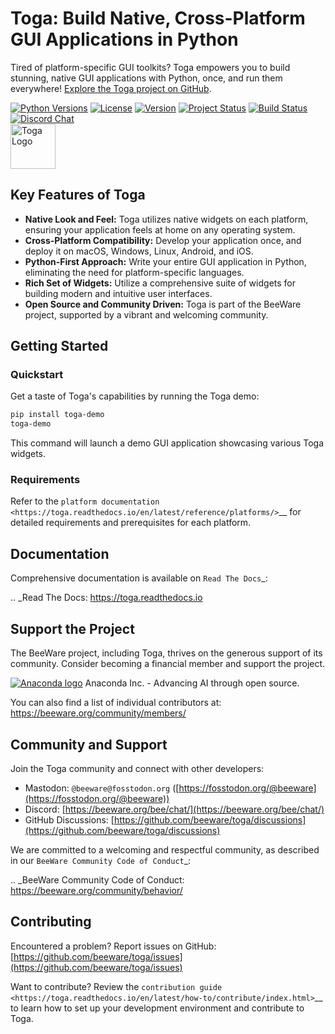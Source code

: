 # Toga: Build Native, Cross-Platform GUI Applications in Python

Tired of platform-specific GUI toolkits? Toga empowers you to build stunning, native GUI applications with Python, once, and run them everywhere!  [Explore the Toga project on GitHub](https://github.com/beeware/toga).

[![Python Versions](https://img.shields.io/pypi/pyversions/toga.svg)](https://pypi.python.org/pypi/toga)
[![License](https://img.shields.io/pypi/l/toga.svg)](https://github.com/beeware/toga/blob/main/LICENSE)
[![Version](https://img.shields.io/pypi/v/toga.svg)](https://pypi.python.org/pypi/toga)
[![Project Status](https://img.shields.io/pypi/status/toga.svg)](https://pypi.python.org/pypi/toga)
[![Build Status](https://github.com/beeware/toga/workflows/CI/badge.svg?branch=main)](https://github.com/beeware/toga/actions)
[![Discord Chat](https://img.shields.io/discord/836455665257021440?label=Discord%20Chat&logo=discord&style=plastic)](https://beeware.org/bee/chat/)
<br/>
<img src="https://beeware.org/project/toga/toga.png" width="72px" alt="Toga Logo" target="https://beeware.org/toga"/>

## Key Features of Toga

*   **Native Look and Feel:** Toga utilizes native widgets on each platform, ensuring your application feels at home on any operating system.
*   **Cross-Platform Compatibility:** Develop your application once, and deploy it on macOS, Windows, Linux, Android, and iOS.
*   **Python-First Approach:** Write your entire GUI application in Python, eliminating the need for platform-specific languages.
*   **Rich Set of Widgets:** Utilize a comprehensive suite of widgets for building modern and intuitive user interfaces.
*   **Open Source and Community Driven:** Toga is part of the BeeWare project, supported by a vibrant and welcoming community.

## Getting Started

### Quickstart

Get a taste of Toga's capabilities by running the Toga demo:

```bash
pip install toga-demo
toga-demo
```

This command will launch a demo GUI application showcasing various Toga widgets.

### Requirements

Refer to the `platform documentation <https://toga.readthedocs.io/en/latest/reference/platforms/>`__ for detailed requirements and prerequisites for each platform.

## Documentation

Comprehensive documentation is available on `Read The Docs`_:

.. _Read The Docs: https://toga.readthedocs.io

## Support the Project

The BeeWare project, including Toga, thrives on the generous support of its community. Consider becoming a financial member and support the project.

<a href="https://anaconda.com/"><img src="https://beeware.org/community/members/anaconda/anaconda-large.png" alt="Anaconda logo" target="https://anaconda.com/"></a>
Anaconda Inc. - Advancing AI through open source.

You can also find a list of individual contributors at:  <https://beeware.org/community/members/>

## Community and Support

Join the Toga community and connect with other developers:

*   Mastodon: `@beeware@fosstodon.org` ([https://fosstodon.org/@beeware](https://fosstodon.org/@beeware))
*   Discord: [https://beeware.org/bee/chat/](https://beeware.org/bee/chat/)
*   GitHub Discussions: [https://github.com/beeware/toga/discussions](https://github.com/beeware/toga/discussions)

We are committed to a welcoming and respectful community, as described in our `BeeWare Community Code of Conduct`_:

.. _BeeWare Community Code of Conduct: https://beeware.org/community/behavior/

## Contributing

Encountered a problem?  Report issues on GitHub:  [https://github.com/beeware/toga/issues](https://github.com/beeware/toga/issues)

Want to contribute? Review the `contribution guide <https://toga.readthedocs.io/en/latest/how-to/contribute/index.html>`__ to learn how to set up your development environment and contribute to Toga.